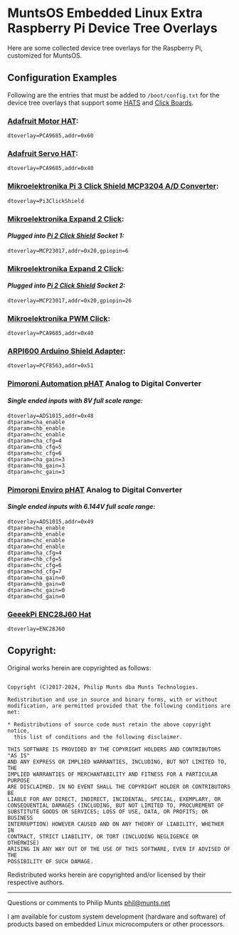 # MuntsOS Embedded Linux Extra Raspberry Pi Device Tree Overlays

Here are some collected device tree overlays for the Raspberry Pi,
customized for MuntsOS.

## Configuration Examples

Following are the entries that must be added to `/boot/config.txt` for
the device tree overlays that support some
[HATS](https://www.raspberrypi.org/blog/introducing-raspberry-pi-hats)
and [Click Boards](https://shop.mikroe.com/click).

### [Adafruit Motor HAT](https://www.adafruit.com/product/2348):

    dtoverlay=PCA9685,addr=0x60

### [Adafruit Servo HAT](https://www.adafruit.com/product/2327):

    dtoverlay=PCA9685,addr=0x40

### [Mikroelektronika Pi 3 Click Shield MCP3204 A/D Converter](https://www.mikroe.com/pi-3-click-shield):

    dtoverlay=Pi3ClickShield

### [Mikroelektronika Expand 2 Click](https://www.mikroe.com/expand-2-click):

#### *Plugged into [Pi 2 Click Shield](https://www.mikroe.com/pi-2-click-shield) Socket 1:*

    dtoverlay=MCP23017,addr=0x20,gpiopin=6

### [Mikroelektronika Expand 2 Click](https://www.mikroe.com/expand-2-click):

#### *Plugged into [Pi 2 Click Shield](https://www.mikroe.com/pi-2-click-shield) Socket 2:*

    dtoverlay=MCP23017,addr=0x20,gpiopin=26

### [Mikroelektronika PWM Click](https://shop.mikroe.com/click/interface/pwm):

    dtoverlay=PCA9685,addr=0x40

### [ARPI600 Arduino Shield Adapter](https://www.waveshare.com/arpi600.htm):

    dtoverlay=PCF8563,addr=0x51

### [Pimoroni Automation pHAT](https://shop.pimoroni.com/products/automation-phat) Analog to Digital Converter

#### *Single ended inputs with 8V full scale range:*

    dtoverlay=ADS1015,addr=0x48
    dtparam=cha_enable
    dtparam=chb_enable
    dtparam=chc_enable
    dtparam=cha_cfg=4
    dtparam=chb_cfg=5
    dtparam=chc_cfg=6
    dtparam=cha_gain=3
    dtparam=chb_gain=3
    dtparam=chc_gain=3

### [Pimoroni Enviro pHAT](https://shop.pimoroni.com/products/enviro-phat) Analog to Digital Converter

#### *Single ended inputs with 6.144V full scale range:*

    dtoverlay=ADS1015,addr=0x49
    dtparam=cha_enable
    dtparam=chb_enable
    dtparam=chc_enable
    dtparam=chd_enable
    dtparam=cha_cfg=4
    dtparam=chb_cfg=5
    dtparam=chc_cfg=6
    dtparam=chd_cfg=7
    dtparam=cha_gain=0
    dtparam=chb_gain=0
    dtparam=chc_gain=0
    dtparam=chd_gain=0

### [GeeekPi ENC28J60 Hat](https://wiki.52pi.com/index.php/Pi_Zero_Enc28j60_Network_Adapter_Module_SKU:_EP-0088)

    dtoverlay=ENC28J60

## Copyright:

Original works herein are copyrighted as follows:

``` 

Copyright (C)2017-2024, Philip Munts dba Munts Technologies.

Redistribution and use in source and binary forms, with or without
modification, are permitted provided that the following conditions are met:

* Redistributions of source code must retain the above copyright notice,
  this list of conditions and the following disclaimer.

THIS SOFTWARE IS PROVIDED BY THE COPYRIGHT HOLDERS AND CONTRIBUTORS "AS IS"
AND ANY EXPRESS OR IMPLIED WARRANTIES, INCLUDING, BUT NOT LIMITED TO, THE
IMPLIED WARRANTIES OF MERCHANTABILITY AND FITNESS FOR A PARTICULAR PURPOSE
ARE DISCLAIMED. IN NO EVENT SHALL THE COPYRIGHT HOLDER OR CONTRIBUTORS BE
LIABLE FOR ANY DIRECT, INDIRECT, INCIDENTAL, SPECIAL, EXEMPLARY, OR
CONSEQUENTIAL DAMAGES (INCLUDING, BUT NOT LIMITED TO, PROCUREMENT OF
SUBSTITUTE GOODS OR SERVICES; LOSS OF USE, DATA, OR PROFITS; OR BUSINESS
INTERRUPTION) HOWEVER CAUSED AND ON ANY THEORY OF LIABILITY, WHETHER IN
CONTRACT, STRICT LIABILITY, OR TORT (INCLUDING NEGLIGENCE OR OTHERWISE)
ARISING IN ANY WAY OUT OF THE USE OF THIS SOFTWARE, EVEN IF ADVISED OF THE
POSSIBILITY OF SUCH DAMAGE.
```

Redistributed works herein are copyrighted and/or licensed by their
respective authors.

-----

Questions or comments to Philip Munts <phil@munts.net>

I am available for custom system development (hardware and software) of
products based on embedded Linux microcomputers or other processors.
